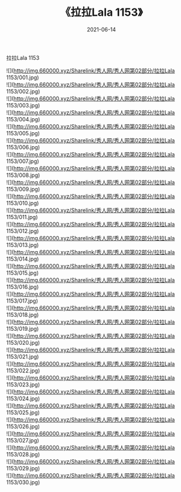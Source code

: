 ﻿---
layout: post
title:  《拉拉Lala 1153》
date:   2021-06-14
img: http://img.660000.xyz/Sharelink/秀人网/秀人网第02部分/拉拉Lala 1153/000.jpg
categories: [美女, 清纯, 唯美]
---

拉拉Lala 1153

  ![](http://img.660000.xyz/Sharelink/秀人网/秀人网第02部分/拉拉Lala 1153/001.jpg) <br> ![](http://img.660000.xyz/Sharelink/秀人网/秀人网第02部分/拉拉Lala 1153/002.jpg) <br> ![](http://img.660000.xyz/Sharelink/秀人网/秀人网第02部分/拉拉Lala 1153/003.jpg) <br> ![](http://img.660000.xyz/Sharelink/秀人网/秀人网第02部分/拉拉Lala 1153/004.jpg) <br> ![](http://img.660000.xyz/Sharelink/秀人网/秀人网第02部分/拉拉Lala 1153/005.jpg) <br> ![](http://img.660000.xyz/Sharelink/秀人网/秀人网第02部分/拉拉Lala 1153/006.jpg) <br> ![](http://img.660000.xyz/Sharelink/秀人网/秀人网第02部分/拉拉Lala 1153/007.jpg) <br> ![](http://img.660000.xyz/Sharelink/秀人网/秀人网第02部分/拉拉Lala 1153/008.jpg) <br> ![](http://img.660000.xyz/Sharelink/秀人网/秀人网第02部分/拉拉Lala 1153/009.jpg) <br> ![](http://img.660000.xyz/Sharelink/秀人网/秀人网第02部分/拉拉Lala 1153/010.jpg) <br> ![](http://img.660000.xyz/Sharelink/秀人网/秀人网第02部分/拉拉Lala 1153/011.jpg) <br> ![](http://img.660000.xyz/Sharelink/秀人网/秀人网第02部分/拉拉Lala 1153/012.jpg) <br> ![](http://img.660000.xyz/Sharelink/秀人网/秀人网第02部分/拉拉Lala 1153/013.jpg) <br> ![](http://img.660000.xyz/Sharelink/秀人网/秀人网第02部分/拉拉Lala 1153/014.jpg) <br> ![](http://img.660000.xyz/Sharelink/秀人网/秀人网第02部分/拉拉Lala 1153/015.jpg) <br> ![](http://img.660000.xyz/Sharelink/秀人网/秀人网第02部分/拉拉Lala 1153/016.jpg) <br> ![](http://img.660000.xyz/Sharelink/秀人网/秀人网第02部分/拉拉Lala 1153/017.jpg) <br> ![](http://img.660000.xyz/Sharelink/秀人网/秀人网第02部分/拉拉Lala 1153/018.jpg) <br> ![](http://img.660000.xyz/Sharelink/秀人网/秀人网第02部分/拉拉Lala 1153/019.jpg) <br> ![](http://img.660000.xyz/Sharelink/秀人网/秀人网第02部分/拉拉Lala 1153/020.jpg) <br> ![](http://img.660000.xyz/Sharelink/秀人网/秀人网第02部分/拉拉Lala 1153/021.jpg) <br> ![](http://img.660000.xyz/Sharelink/秀人网/秀人网第02部分/拉拉Lala 1153/022.jpg) <br> ![](http://img.660000.xyz/Sharelink/秀人网/秀人网第02部分/拉拉Lala 1153/023.jpg) <br> ![](http://img.660000.xyz/Sharelink/秀人网/秀人网第02部分/拉拉Lala 1153/024.jpg) <br> ![](http://img.660000.xyz/Sharelink/秀人网/秀人网第02部分/拉拉Lala 1153/025.jpg) <br> ![](http://img.660000.xyz/Sharelink/秀人网/秀人网第02部分/拉拉Lala 1153/026.jpg) <br> ![](http://img.660000.xyz/Sharelink/秀人网/秀人网第02部分/拉拉Lala 1153/027.jpg) <br> ![](http://img.660000.xyz/Sharelink/秀人网/秀人网第02部分/拉拉Lala 1153/028.jpg) <br> ![](http://img.660000.xyz/Sharelink/秀人网/秀人网第02部分/拉拉Lala 1153/029.jpg) <br> ![](http://img.660000.xyz/Sharelink/秀人网/秀人网第02部分/拉拉Lala 1153/030.jpg) <br>